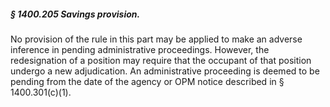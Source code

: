 ##### § 1400.205 Savings provision. #####

No provision of the rule in this part may be applied to make an adverse inference in pending administrative proceedings. However, the redesignation of a position may require that the occupant of that position undergo a new adjudication. An administrative proceeding is deemed to be pending from the date of the agency or OPM notice described in § 1400.301(c)(1).